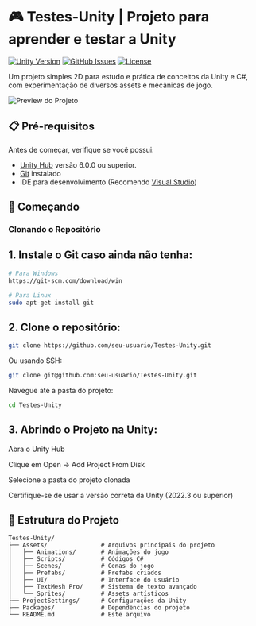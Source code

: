 # 🎮 Testes-Unity | Projeto para aprender e testar a Unity

[![Unity Version](https://img.shields.io/badge/Unity-6.0.0%2B-blue.svg)](https://unity3d.com/)
[![GitHub Issues](https://img.shields.io/github/issues/DaviVasconcelos/Testes-Unity)](https://github.com/DaviVasconcelos/Testes-Unity/issues)
[![License](https://img.shields.io/badge/License-MIT-green.svg)](https://opensource.org/licenses/MIT)

Um projeto simples 2D para estudo e prática de conceitos da Unity e C#, com experimentação de diversos assets e mecânicas de jogo.

![Preview do Projeto](preview.gif) <!-- adicionar um gif de preview depois -->

## 📋 Pré-requisitos

   Antes de começar, verifique se você possui:
   - [Unity Hub](https://unity.com/download) versão 6.0.0 ou superior.
   - [Git](https://git-scm.com/downloads) instalado
   - IDE para desenvolvimento (Recomendo [Visual Studio](https://visualstudio.microsoft.com/))

## 🚀 Começando

### Clonando o Repositório

## 1. **Instale o Git** caso ainda não tenha:
   ```bash
   # Para Windows
   https://git-scm.com/download/win

   # Para Linux
   sudo apt-get install git
```
## 2. Clone o repositório:

 ```bash
git clone https://github.com/seu-usuario/Testes-Unity.git
```
   Ou usando SSH:

 ```bash
git clone git@github.com:seu-usuario/Testes-Unity.git
```
   Navegue até a pasta do projeto:

```bash
cd Testes-Unity
```
## 3. Abrindo o Projeto na Unity:

   Abra o Unity Hub

   Clique em Open → Add Project From Disk

   Selecione a pasta do projeto clonada

   Certifique-se de usar a versão correta da Unity (2022.3 ou superior)

## 📂 Estrutura do Projeto

```plaintext
Testes-Unity/
├── Assets/               # Arquivos principais do projeto
│   ├── Animations/       # Animações do jogo
│   ├── Scripts/          # Códigos C#
│   ├── Scenes/           # Cenas do jogo
│   ├── Prefabs/          # Prefabs criados
│   ├── UI/               # Interface do usuário
│   ├── TextMesh Pro/     # Sistema de texto avançado
│   └── Sprites/          # Assets artísticos
├── ProjectSettings/      # Configurações da Unity
├── Packages/             # Dependências do projeto
└── README.md             # Este arquivo
```
